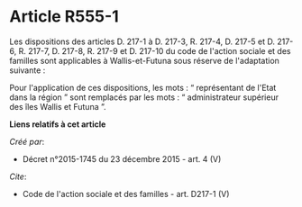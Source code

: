 # Article R555-1

Les dispositions des articles D. 217-1 à D. 217-3, R. 217-4, D. 217-5 et D. 217-6, R. 217-7, D. 217-8, R. 217-9 et D. 217-10
du code de l'action sociale et des familles sont applicables à Wallis-et-Futuna sous réserve de l'adaptation suivante : 

Pour l'application de ces dispositions, les mots : “ représentant de l'Etat dans la région ” sont remplacés par les mots : “
administrateur supérieur des îles Wallis et Futuna ”.

**Liens relatifs à cet article**

_Créé par_:

  - Décret n°2015-1745 du 23 décembre 2015 - art. 4 (V)

_Cite_:

  - Code de l'action sociale et des familles - art. D217-1 (V)
